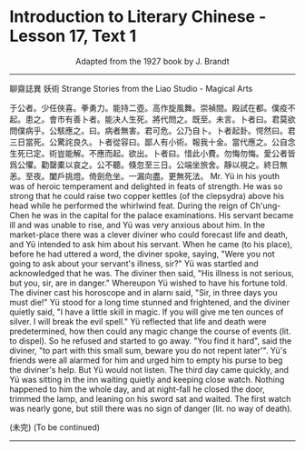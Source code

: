 # Introduction to Literary Chinese - Lesson 17, Text 1

<center>Adapted from the 1927 book by J. Brandt</center>

---

聊齋誌異 妖術
Strange Stories from the Liao Studio - Magical Arts

于公者。少任俠喜。拳勇力。能持二壺。高作旋風舞。崇禎間。殿試在都。僕疫不起。患之。會市有善卜者。能决人生死。將代問之。既至。未言。卜者曰。君莫欲問僕病乎。公駭應之。曰。病者無害。君可危。公乃自卜。卜者起卦。愕然曰。君三日當死。公驚詫良久。卜者從容曰。鄙人有小術。報我十金。當代應之。公自念生死已定。術豈能解。不應而起。欲出。卜者曰。惜此小費。勿悔勿悔。愛公者皆爲公懼。勸罄橐以哀之。公不聽。倏忽至三日。公端坐旅舍。靜以視之。終日無恙。至夜。闔戶挑燈。倚劍危坐。一漏向盡。更無死法。
Mr. Yü in his youth was of heroic temperament and delighted in feats of strength. He was so strong that he could raise two copper kettles (of the clepsydra) above his head while he performed the whirlwind feat. During the reign of Ch'ung-Chen he was in the capital for the palace examinations. His servant became ill and was unable to rise, and Yü was very anxious about him. In the market-place there was a clever diviner who could forecast life and death, and Yü intended to ask him about his servant. When he came (to his place), before he had uttered a word, the diviner spoke, saying, "Were you not going to ask about your servant's illness, sir?" Yü was startled and acknowledged that he was. The diviner then said, "His illness is not serious, but you, sir, are in danger." Whereupon Yü wished to have his fortune told. The diviner cast his horoscope and in alarnı said, "Sir, in three days you must die!" Yü stood for a long time stunned and frightened, and the diviner quietly said, "I have a little skill in magic. If you will give me ten ounces of silver. I will break the evil spell." Yü reflected that life and death were predetermined, how then could any magic change the course of events (lit. to dispel). So he refused and started to go away. "You find it hard", said the diviner, "to part with this small sum, beware you do not repent later'". Yü's friends were all alarmed for him and urged him to empty his purse to beg the diviner's help. But Yü would not listen. The third day came quickly, and Yü was sitting in the inn waiting quietly and keeping close watch. Nothing happened to him the whole day, and at night-fall he closed the door, trimmed the lamp, and leaning on his sword sat and waited. The first watch was nearly gone, but still there was no sign of danger (lit. no way of death).

(未完)
(To be continued)

---
